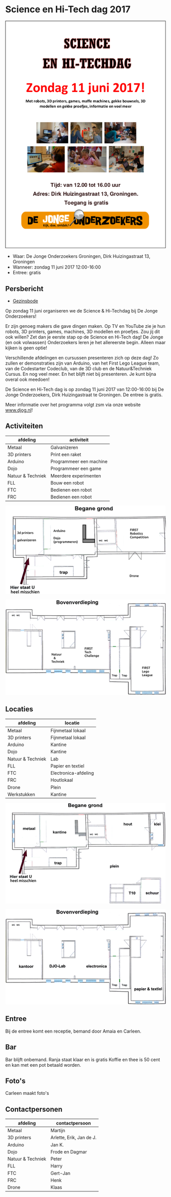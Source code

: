 # Science en Hi-Tech dag 2017

![Science en Hi-Tech dag 2017 poster](Poster.png)

 * Waar: De Jonge Onderzoekers Groningen, Dirk Huizingastraat 13, Groningen
 * Wanneer: zondag 11 juni 2017 12:00-16:00
 * Entree: gratis

## Persbericht

 * [Gezinsbode](http://www.gezinsbode.nl/evenementen/71435/science-en-hi-techdag-bij-de-jonge-onderzoekers/)

Op zondag 11 juni organiseren we de Science & Hi-Techdag bij De Jonge Onderzoekers!

Er zijn genoeg makers die gave dingen maken. Op TV en YouTube zie je hun robots, 3D printers, games, machines, 3D modellen en proefjes. Zou jij dit ook willen? Zet dan je eerste stap op de Science en Hi-Tech dag! De Jonge (en ook volwassen) Onderzoekers leren je het allereerste begin. Alleen maar kijken is geen optie!

Verschillende afdelingen en cursussen presenteren zich op deze dag! Zo zullen er demonstraties zijn van Arduino, van het First Lego League team, van de Codestarter Codeclub, van de 3D club en de Natuur&Techniek Cursus. En nog veel meer. En het blijft niet bij presenteren. Je kunt bijna overal ook meedoen! 

De Science en Hi-Tech dag is op zondag 11 juni 2017 van 12:00-16:00 bij De Jonge Onderzoekers, Dirk Huizingastraat te Groningen. De entree is gratis.

Meer informatie over het programma volgt zsm via onze website www.djog.nl!

## Activiteiten

afdeling|activiteit
---|---
Metaal|Galvanizeren
3D printers|Print een raket
Arduino|Programmeer een machine
Dojo|Programmeer een game
Natuur & Techniek|Meerdere experimenten
FLL|Bouw een robot
FTC|Bedienen een robot
FRC|Bedienen een robot

![Activiteiten begane grond](begane_grond_activiteiten.png)

![Activiteiten boven](boven_activiteiten.png)

## Locaties

afdeling|locatie
---|---
Metaal|Fijnmetaal lokaal
3D printers|Fijnmetaal lokaal
Arduino|Kantine
Dojo|Kantine
Natuur & Techniek|Lab
FLL|Papier en textiel
FTC|Electronica-afdeling
FRC|Houtlokaal
Drone|Plein
Werkstukken|Kantine

![Activiteiten begane grond](begane_grond.png)

![Activiteiten boven](boven.png)

## Entree

Bij de entree komt een receptie, bemand door Amaia en Carleen.

## Bar

Bar blijft onbemand.
Ranja staat klaar en is gratis
Koffie en thee is 50 cent en kan met een pot betaald worden.

## Foto's

Carleen maakt foto's

## Contactpersonen

afdeling|contactpersoon
---|---
Metaal|Martijn
3D printers|Arlette, Erik, Jan de J.
Arduino|Jan K.
Dojo|Frode en Dagmar
Natuur & Techniek|Peter
FLL|Harry
FTC|Gert-Jan
FRC|Henk
Drone|Klaas
